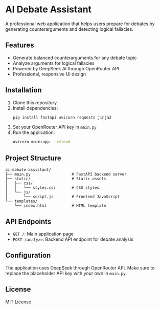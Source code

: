 # AI Debate Assistant

A professional web application that helps users prepare for debates by generating counterarguments and detecting logical fallacies.

## Features

- Generate balanced counterarguments for any debate topic
- Analyze arguments for logical fallacies
- Powered by DeepSeek AI through OpenRouter API
- Professional, responsive UI design

## Installation

1. Clone this repository
2. Install dependencies:
   ```bash
   pip install fastapi uvicorn requests jinja2
   ```
3. Set your OpenRouter API key in `main.py`
4. Run the application:
   ```bash
   uvicorn main:app --reload
   ```

## Project Structure

```
ai-debate-assistant/
├── main.py                  # FastAPI backend server
├── static/                  # Static assets
│   ├── css/
│   │   └── styles.css       # CSS styles
│   └── js/
│       └── script.js        # Frontend JavaScript
└── templates/
    └── index.html           # HTML template
```

## API Endpoints

- `GET /`: Main application page
- `POST /analyze`: Backend API endpoint for debate analysis

## Configuration

The application uses DeepSeek through OpenRouter API. Make sure to replace the placeholder API key with your own in `main.py`.

## License

MIT License
